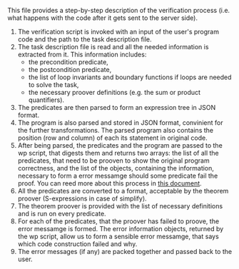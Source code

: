This file provides a step-by-step description of the verification process
(i.e. what happens with the code after it gets sent to the server side).

1. The verification script is invoked with an input of the user's program
   code and the path to the task description file.
2. The task description file is read and all the needed information is
   extracted from it. This information includes:
   - the precondition predicate,
   - the postcondition predicate,
   - the list of loop invariants and boundary functions if loops are needed
     to solve the task,
   - the necessary proover definitions (e.g. the sum or product quantifiers).
3. The predicates are then parsed to form an expression tree in JSON format.
4. The program is also parsed and stored in JSON format, convinient for the
   further transformations. The parsed program also contains the position
   (row and column) of each its statement in original code.
5. After being parsed, the predicates and the program are passed to the wp
   script, that digests them and returns two arrays: the list of all the
   predicates, that need to be prooven to show the original program
   correctness, and the list of the objects, containing the information,
   necessary to form a error messamge should some predicate fail the proof.
   You can reed more about this process in [this document](wp.md).
6. All the predicates are converted to a format, acceptable by the theorem
   proover (S-expressions in case of simplify).
7. The theorem proover is provided with the list of necessary definitions
   and is run on every predicate.
8. For each of the predicates, that the proover has failed to proove,
   the error messamge is formed. The error information objects, returned
   by the wp script, allow us to form a sensible error messamge, that
   says which code construction failed and why.
9. The error messages (if any) are packed together and passed back to
   the user.
